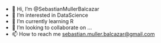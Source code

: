 - 👋 Hi, I’m @SebastianMullerBalcazar
- 👀 I’m interested in DataScience
- 🌱 I’m currently learning R
- 💞️ I’m looking to collaborate on ...
- 📫 How to reach me sebastian.muller.balcazar@gmail.com

<!---
SebastianMullerBalcazar/SebastianMullerBalcazar is a ✨ special ✨ repository because its `README.md` (this file) appears on your GitHub profile.
You can click the Preview link to take a look at your changes.
--->
